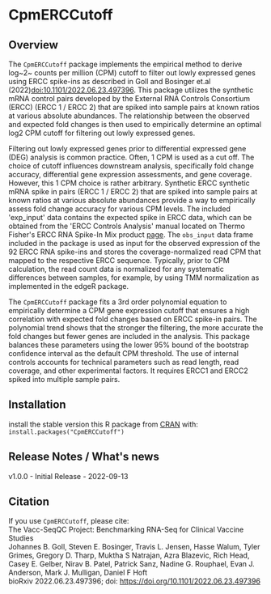 # CpmERCCutoff

## Overview
The `CpmERCCutoff` package implements the empirical method to derive log~2~ counts per million (CPM) cutoff to filter out lowly expressed genes using 
ERCC spike-ins as described in Goll and Bosinger et.al (2022)<doi:10.1101/2022.06.23.497396>. This package utilizes the synthetic mRNA control pairs developed by the 
External RNA Controls Consortium (ERCC) (ERCC 1 / ERCC 2) that are spiked into sample pairs at known ratios at various absolute abundances. The relationship 
between the observed and expected fold changes is then used to empirically determine an optimal log2 CPM cutoff for filtering out lowly expressed genes.
  
Filtering out lowly expressed genes prior to differential expressed gene (DEG) analysis is common practice. 
Often, 1 CPM is used as a cut off. The choice of cutoff influences downstream analysis, specifically fold change accuracy, 
differential gene expression assessments, and gene coverage. However, this 1 CPM choice is rather arbitrary. Synthetic ERCC synthetic mRNA spike in pairs 
(ERCC 1 / ERCC 2) that are spiked into sample pairs at known ratios at various absolute abundances provide a way to empirically assess fold change accuracy 
for various CPM levels.  The included 'exp_input' data contains the expected spike in ERCC data, which can be obtained from the 'ERCC Controls Analysis' manual
located on Thermo Fisher's ERCC RNA Spike-In Mix product [page](https://assets.thermofisher.com/TFS-Assets/LSG/manuals/cms_095046.txt).  The `obs_input` data frame 
included in the package is used as input for the observed expression of the 92 ERCC RNA spike-ins and stores the coverage-normalized read CPM that mapped to the 
respective ERCC sequence. Typically, prior to CPM calculation, the read count data is normalized for any systematic differences between samples, for example, 
by using TMM normalization as implemented in the edgeR package.
  
The `CpmERCCutoff` package fits a 3rd order polynomial equation to empirically determine a CPM gene expression cutoff that ensures a high correlation 
with expected fold changes based on  ERCC spike-in pairs.  The polynomial trend shows that the stronger the filtering, the more accurate the fold 
changes but fewer genes are included in the analysis. This package balances these parameters using the lower 95% bound of the bootstrap confidence interval 
as the default CPM threshold. The use of internal controls accounts for technical parameters such as read length, read coverage, and other experimental factors. It
requires ERCC1 and ERCC2 spiked into multiple sample pairs.

## Installation
install the stable version this R package from [CRAN](https://cran.r-project.org/web/packages/CpmERCCutoff/index.html) with:  
`install.packages("CpmERCCutoff")`
  
## Release Notes / What's news
v1.0.0 - Initial Release - 2022-09-13
  
## Citation
If you use `CpmERCCutoff`, please cite:  
The Vacc-SeqQC Project: Benchmarking RNA-Seq for Clinical Vaccine Studies  
Johannes B. Goll, Steven E. Bosinger, Travis L. Jensen, Hasse Walum, Tyler Grimes, Gregory D. Tharp, Muktha S Natrajan, Azra Blazevic, Rich Head, 
Casey E. Gelber, Nirav B. Patel, Patrick Sanz, Nadine G. Rouphael, Evan J. Anderson, Mark J. Mulligan, Daniel F Hoft  
bioRxiv 2022.06.23.497396; doi: https://doi.org/10.1101/2022.06.23.497396  
  
